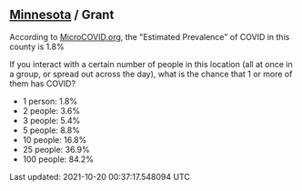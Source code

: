 
## [Minnesota](/united-states/minnesota) / Grant

According to [MicroCOVID.org](http://microcovid.org),
the "Estimated Prevalence" of COVID in this county is 1.8%

If you interact with a certain number of people in this location
(all at once in a group, or spread out across the day), what is the chance that
1 or more of them has COVID?

- 1 person: 1.8%
- 2 people: 3.6%
- 3 people: 5.4%
- 5 people: 8.8%
- 10 people: 16.8%
- 25 people: 36.9%
- 100 people: 84.2%

Last updated: 2021-10-20 00:37:17.548094 UTC
